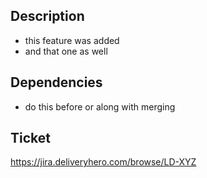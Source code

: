 ## Description
- this feature was added
- and that one as well

## Dependencies
- do this before or along with merging

## Ticket 
https://jira.deliveryhero.com/browse/LD-XYZ
